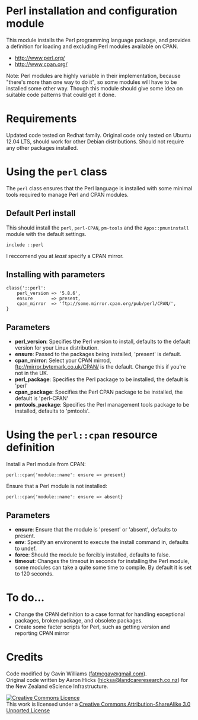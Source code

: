# Perl installation and configuration module

This module installs the Perl programming language package, and provides a definition for loading and excluding Perl modules available on CPAN.

* http://www.perl.org/
* http://www.cpan.org/

Note: Perl modules are highly variable in their implementation, because "there's more than one way to do it", so some modules will have to be installed some other way. Though this module should give some idea on suitable code patterns that could get it done.

# Requirements

Updated code tested on Redhat family. 
Original code only tested on Ubuntu 12.04 LTS, should work for other Debian distributions. Should not require any other packages installed.


# Using the `perl` class

The `perl` class ensures that the Perl language is installed with some minimal tools required to manage Perl and CPAN modules.

## Default Perl install

This should install the `perl`, `perl-CPAN`, `pm-tools` and the `Apps::pmuninstall` module with the default settings.

    include ::perl

I reccomend you at _least_ specify a CPAN mirror.

## Installing with parameters

    class{'::perl':
    	perl_version => '5.8.6',
    	ensure		 => present,
    	cpan_mirror  => 'ftp://some.mirror.cpan.org/pub/perl/CPAN/',
    }

## Parameters

* **perl_version**: Specifies the Perl version to install, defaults to the default version for your Linux distribution.
* **ensure**:	Passed to the packages being installed, 'present' is default.
* **cpan_mirror**:	Select your CPAN mirrod, ftp://mirror.bytemark.co.uk/CPAN/ is the default. Change this if you're not in the UK.
* **perl_package**: Specifies the Perl package to be installed, the default is 'perl'
* **cpan_package**: Specifies the Perl CPAN package to be installed, the default is 'perl-CPAN'
* **pmtools_package**: Specifies the Perl management tools package to be installed, defaults to 'pmtools'.

# Using the `perl::cpan` resource definition

Install a Perl module from CPAN:

    perl::cpan{'module::name': ensure => present}

Ensure that a Perl module is not installed:

    perl::cpan{'module::name': ensure => absent}

## Parameters

* **ensure**: Ensure that the module is 'present' or 'absent', defaults to present.
* **env**: Specify an environemt to execute the install command in, defaults to undef.
* **force**: Should the module be forcibly installed, defaults to false.
* **timeout**: Changes the timeout in seconds for installing the Perl module, some modules can take a quite some time to compile. By default it is set to 120 seconds.

# To do...

* Change the CPAN definition to a case format for handling exceptional packages, broken package, and obsolete packages.
* Create some facter scripts for Perl, such as getting version and reporting CPAN mirror

# Credits

Code modified by Gavin Williams (fatmcgav@gmail.com).  
Original code written by Aaron Hicks (hicksa@landcareresearch.co.nz) for the New Zealand eScience Infrastructure.

<a rel="license" href="http://creativecommons.org/licenses/by-sa/3.0/"><img alt="Creative Commons Licence" style="border-width:0" src="http://i.creativecommons.org/l/by-sa/3.0/88x31.png" /></a><br />This work is licensed under a <a rel="license" href="http://creativecommons.org/licenses/by-sa/3.0/">Creative Commons Attribution-ShareAlike 3.0 Unported License</a>